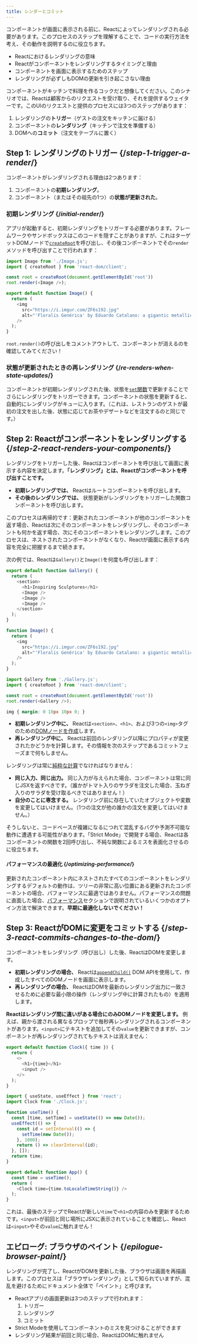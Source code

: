 ```yaml
---
title: レンダーとコミット
---
```


<Intro>

コンポーネントが画面に表示される前に、Reactによってレンダリングされる必要があります。このプロセスのステップを理解することで、コードの実行方法を考え、その動作を説明するのに役立ちます。

</Intro>

<YouWillLearn>

* Reactにおけるレンダリングの意味
* Reactがコンポーネントをレンダリングするタイミングと理由
* コンポーネントを画面に表示するためのステップ
* レンダリングが必ずしもDOMの更新を引き起こさない理由

</YouWillLearn>

コンポーネントがキッチンで料理を作るコックだと想像してください。このシナリオでは、Reactは顧客からのリクエストを受け取り、それを提供するウェイターです。このUIのリクエストと提供のプロセスには3つのステップがあります：

1. レンダリングの**トリガー**（ゲストの注文をキッチンに届ける）
2. コンポーネントの**レンダリング**（キッチンで注文を準備する）
3. DOMへの**コミット**（注文をテーブルに置く）

<IllustrationBlock sequential>
  <Illustration caption="Trigger" alt="レストランでサーバーとしてのReactがユーザーからの注文を取得し、コンポーネントキッチンに届ける。" src="/images/docs/illustrations/i_render-and-commit1.png" />
  <Illustration caption="Render" alt="カードシェフがReactに新鮮なカードコンポーネントを渡す。" src="/images/docs/illustrations/i_render-and-commit2.png" />
  <Illustration caption="Commit" alt="Reactがテーブルでユーザーにカードを提供する。" src="/images/docs/illustrations/i_render-and-commit3.png" />
</IllustrationBlock>

## Step 1: レンダリングのトリガー {/*step-1-trigger-a-render*/}

コンポーネントがレンダリングされる理由は2つあります：

1. コンポーネントの**初期レンダリング**。
2. コンポーネント（またはその祖先の1つ）の**状態が更新された**。

### 初期レンダリング {/*initial-render*/}

アプリが起動すると、初期レンダリングをトリガーする必要があります。フレームワークやサンドボックスはこのコードを隠すことがありますが、これはターゲットDOMノードで[`createRoot`](/reference/react-dom/client/createRoot)を呼び出し、その後コンポーネントでその`render`メソッドを呼び出すことで行われます：

<Sandpack>

```js src/index.js active
import Image from './Image.js';
import { createRoot } from 'react-dom/client';

const root = createRoot(document.getElementById('root'))
root.render(<Image />);
```

```js src/Image.js
export default function Image() {
  return (
    <img
      src="https://i.imgur.com/ZF6s192.jpg"
      alt="'Floralis Genérica' by Eduardo Catalano: a gigantic metallic flower sculpture with reflective petals"
    />
  );
}
```

</Sandpack>

`root.render()`の呼び出しをコメントアウトして、コンポーネントが消えるのを確認してみてください！

### 状態が更新されたときの再レンダリング {/*re-renders-when-state-updates*/}

コンポーネントが初期レンダリングされた後、状態を[`set`関数](/reference/react/useState#setstate)で更新することでさらにレンダリングをトリガーできます。コンポーネントの状態を更新すると、自動的にレンダリングがキューに入ります。（これは、レストランのゲストが最初の注文を出した後、状態に応じてお茶やデザートなどを注文するのと同じです。）

<IllustrationBlock sequential>
  <Illustration caption="State update..." alt="レストランでサーバーとしてのReactがユーザーにカードUIを提供し、ユーザーが黒ではなくピンクのカードを欲しがっていることを表現している。" src="/images/docs/illustrations/i_rerender1.png" />
  <Illustration caption="...triggers..." alt="Reactがコンポーネントキッチンに戻り、カードシェフにピンクのカードが必要だと伝える。" src="/images/docs/illustrations/i_rerender2.png" />
  <Illustration caption="...render!" alt="カードシェフがReactにピンクのカードを渡す。" src="/images/docs/illustrations/i_rerender3.png" />
</IllustrationBlock>

## Step 2: Reactがコンポーネントをレンダリングする {/*step-2-react-renders-your-components*/}

レンダリングをトリガーした後、Reactはコンポーネントを呼び出して画面に表示する内容を決定します。**「レンダリング」とは、Reactがコンポーネントを呼び出すことです。**

* **初期レンダリングでは、** Reactはルートコンポーネントを呼び出します。
* **その後のレンダリングでは、** 状態更新がレンダリングをトリガーした関数コンポーネントを呼び出します。

このプロセスは再帰的です：更新されたコンポーネントが他のコンポーネントを返す場合、Reactは次にそのコンポーネントをレンダリングし、そのコンポーネントも何かを返す場合、次にそのコンポーネントをレンダリングします。このプロセスは、ネストされたコンポーネントがなくなり、Reactが画面に表示する内容を完全に把握するまで続きます。

次の例では、Reactは`Gallery()`と`Image()`を何度も呼び出します：

<Sandpack>

```js src/Gallery.js active
export default function Gallery() {
  return (
    <section>
      <h1>Inspiring Sculptures</h1>
      <Image />
      <Image />
      <Image />
    </section>
  );
}

function Image() {
  return (
    <img
      src="https://i.imgur.com/ZF6s192.jpg"
      alt="'Floralis Genérica' by Eduardo Catalano: a gigantic metallic flower sculpture with reflective petals"
    />
  );
}
```

```js src/index.js
import Gallery from './Gallery.js';
import { createRoot } from 'react-dom/client';

const root = createRoot(document.getElementById('root'))
root.render(<Gallery />);
```

```css
img { margin: 0 10px 10px 0; }
```

</Sandpack>

* **初期レンダリング中に、** Reactは`<section>`、`<h1>`、および3つの`<img>`タグのための[DOMノードを作成](https://developer.mozilla.org/docs/Web/API/Document/createElement)します。
* **再レンダリング中に、** Reactは前回のレンダリング以降にプロパティが変更されたかどうかを計算します。その情報を次のステップであるコミットフェーズまで何もしません。

<Pitfall>

レンダリングは常に[純粋な計算](/learn/keeping-components-pure)でなければなりません：

* **同じ入力、同じ出力。** 同じ入力が与えられた場合、コンポーネントは常に同じJSXを返すべきです。（誰かがトマト入りのサラダを注文した場合、玉ねぎ入りのサラダを受け取るべきではありません！）
* **自分のことに専念する。** レンダリング前に存在していたオブジェクトや変数を変更してはいけません。（1つの注文が他の誰かの注文を変更してはいけません。）

そうしないと、コードベースが複雑になるにつれて混乱するバグや予測不可能な動作に遭遇する可能性があります。「Strict Mode」で開発する場合、Reactは各コンポーネントの関数を2回呼び出し、不純な関数によるミスを表面化させるのに役立ちます。

</Pitfall>

<DeepDive>

#### パフォーマンスの最適化 {/*optimizing-performance*/}

更新されたコンポーネント内にネストされたすべてのコンポーネントをレンダリングするデフォルトの動作は、ツリーの非常に高い位置にある更新されたコンポーネントの場合、パフォーマンスに最適ではありません。パフォーマンスの問題に直面した場合、[パフォーマンス](https://reactjs.org/docs/optimizing-performance.html)セクションで説明されているいくつかのオプトイン方法で解決できます。**早期に最適化しないでください！**

</DeepDive>

## Step 3: ReactがDOMに変更をコミットする {/*step-3-react-commits-changes-to-the-dom*/}

コンポーネントをレンダリング（呼び出し）した後、ReactはDOMを変更します。

* **初期レンダリングの場合、** Reactは[`appendChild()`](https://developer.mozilla.org/docs/Web/API/Node/appendChild) DOM APIを使用して、作成したすべてのDOMノードを画面に表示します。
* **再レンダリングの場合、** ReactはDOMを最新のレンダリング出力に一致させるために必要な最小限の操作（レンダリング中に計算されたもの）を適用します。

**Reactはレンダリング間に違いがある場合にのみDOMノードを変更します。** 例えば、親から渡される異なるプロップで毎秒再レンダリングされるコンポーネントがあります。`<input>`にテキストを追加してその`value`を更新できますが、コンポーネントが再レンダリングされてもテキストは消えません：

<Sandpack>

```js src/Clock.js active
export default function Clock({ time }) {
  return (
    <>
      <h1>{time}</h1>
      <input />
    </>
  );
}
```

```js src/App.js hidden
import { useState, useEffect } from 'react';
import Clock from './Clock.js';

function useTime() {
  const [time, setTime] = useState(() => new Date());
  useEffect(() => {
    const id = setInterval(() => {
      setTime(new Date());
    }, 1000);
    return () => clearInterval(id);
  }, []);
  return time;
}

export default function App() {
  const time = useTime();
  return (
    <Clock time={time.toLocaleTimeString()} />
  );
}
```

</Sandpack>

これは、最後のステップでReactが新しい`time`で`<h1>`の内容のみを更新するためです。`<input>`が前回と同じ場所にJSXに表示されていることを確認し、Reactは`<input>`やその`value`に触れません！
## エピローグ: ブラウザのペイント {/*epilogue-browser-paint*/}

レンダリングが完了し、ReactがDOMを更新した後、ブラウザは画面を再描画します。このプロセスは「ブラウザレンダリング」として知られていますが、混乱を避けるためにドキュメント全体で「ペイント」と呼びます。

<Illustration alt="ブラウザが「カード要素の静物画」を描いている。" src="/images/docs/illustrations/i_browser-paint.png" />

<Recap>

* Reactアプリの画面更新は3つのステップで行われます：
  1. トリガー
  2. レンダリング
  3. コミット
* Strict Modeを使用してコンポーネントのミスを見つけることができます
* レンダリング結果が前回と同じ場合、ReactはDOMに触れません

</Recap>